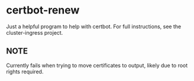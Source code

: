 # certbot-renew

Just a helpful program to help with certbot. For full instructions, see the cluster-ingress project.

## NOTE

Currently fails when trying to move certificates to output, likely due to root rights required.